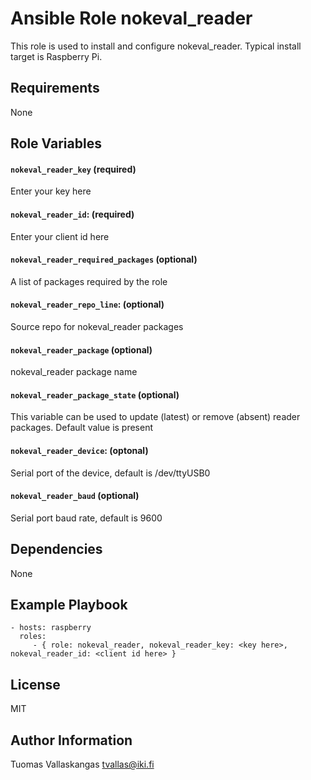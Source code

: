 Ansible Role nokeval_reader
=========

This role is used to install and configure nokeval_reader. Typical install target is Raspberry Pi.

Requirements
------------

None

Role Variables
--------------
#### `nokeval_reader_key` (required)
Enter your key here

#### `nokeval_reader_id`: (required)
Enter your client id here

#### `nokeval_reader_required_packages` (optional)
A list of packages required by the role

#### `nokeval_reader_repo_line`: (optional)
Source repo for nokeval_reader packages

#### `nokeval_reader_package` (optional)
nokeval_reader package name

#### `nokeval_reader_package_state` (optional)
This variable can be used to update (latest) or remove (absent) reader packages. Default value is present

#### `nokeval_reader_device`: (optonal)
Serial port of the device, default is /dev/ttyUSB0

#### `nokeval_reader_baud` (optional)
Serial port baud rate, default is 9600


Dependencies
------------
None

Example Playbook
----------------

    - hosts: raspberry
      roles:
         - { role: nokeval_reader, nokeval_reader_key: <key here>, nokeval_reader_id: <client id here> }

License
-------

MIT

Author Information
------------------
Tuomas Vallaskangas
tvallas@iki.fi
